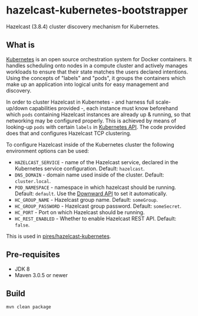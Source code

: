 hazelcast-kubernetes-bootstrapper
=================================

Hazelcast (3.8.4) cluster discovery mechanism for Kubernetes.

## What is

[Kubernetes](http://kubernetes.io) is an open source orchestration system for Docker containers. It handles scheduling onto nodes in a compute cluster and actively manages workloads to ensure that their state matches the users declared intentions. Using the concepts of "labels" and "pods", it groups the containers which make up an application into logical units for easy management and discovery.

In order to cluster Hazelcast in Kubernetes - and harness full scale-up/down capabilities provided -, each instance must know beforehand which ```pods``` containing Hazelcast instances are already up & running, so that networking may be configured properly. This is achieved by means of looking-up ```pods``` with certain ```labels``` in [Kubernetes API](https://github.com/GoogleCloudPlatform/kubernetes/blob/master/docs/accessing_the_api.md).
The code provided does that and configures Hazelcast TCP clustering.

To configure Hazelcast inside of the Kubernetes cluster the following environment options can be used:

* `HAZELCAST_SERVICE` - name of the Hazelcast service, declared in the Kubernetes service configuration. Default: `hazelcast`.
* `DNS_DOMAIN` - domain name used inside of the cluster. Default: `cluster.local`.
* `POD_NAMESPACE` - namespace in which hazelcast should be running. Default: `default`. Use the [Downward API](https://github.com/GoogleCloudPlatform/kubernetes/blob/master/docs/downward_api.md) to set it automatically.
* `HC_GROUP_NAME` - Hazelcast group name. Default: `someGroup`.
* `HC_GROUP_PASSWORD` - Hazelcast group password. Default: `someSecret`.
* `HC_PORT` - Port on which Hazelcast should be running.
* `HC_REST_ENABLED` - Whether to enable Hazelcast REST API. Default: `false`.

This is used in [pires/hazelcast-kubernetes](https://github.com/pires/hazelcast-kubernetes).

## Pre-requisites

* JDK 8
* Maven 3.0.5 or newer

## Build

```
mvn clean package
```
